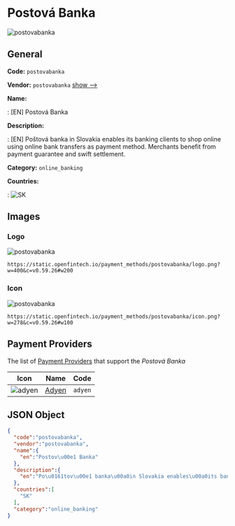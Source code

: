 
# Postová Banka 
![postovabanka](https://static.openfintech.io/payment_methods/postovabanka/logo.png?w=400&c=v0.59.26#w200)  

## General 
**Code:** `postovabanka` 
 
**Vendor:** `postovabanka` [show -->](/vendors/postovabanka/) 
 
**Name:** 
 
:	[EN] Postová Banka 
 
**Description:** 
 
: [EN] Poštová banka in Slovakia enables its banking clients to shop online using online bank transfers as payment method. Merchants benefit from payment guarantee and swift settlement. 
 
**Category:** `online_banking` 
 
**Countries:** 
 
:	![SK](https://cdnjs.cloudflare.com/ajax/libs/flag-icon-css/3.3.0/flags/4x3/sk.svg#w24)  

## Images 

### Logo 
![postovabanka](https://static.openfintech.io/payment_methods/postovabanka/logo.png?w=400&c=v0.59.26#w200)  

```
https://static.openfintech.io/payment_methods/postovabanka/logo.png?w=400&c=v0.59.26#w200
```  

### Icon 
![postovabanka](https://static.openfintech.io/payment_methods/postovabanka/icon.png?w=278&c=v0.59.26#w100)  

```
https://static.openfintech.io/payment_methods/postovabanka/icon.png?w=278&c=v0.59.26#w100
```  

## Payment Providers 
 
The list of [Payment Providers](/payment-providers/) that support the _Postová Banka_ 

|Icon|Name|Code| 
|:---:|:---:|:---:| 
|![adyen](https://static.openfintech.io/payment_providers/adyen/icon.svg?w=278&c=v0.59.26#w100) |[Adyen](/payment-providers/adyen/)|`adyen`| 
 

## JSON Object 

```json
{
  "code":"postovabanka",
  "vendor":"postovabanka",
  "name":{
    "en":"Postov\u00e1 Banka"
  },
  "description":{
    "en":"Po\u0161tov\u00e1 banka\u00a0in Slovakia enables\u00a0its banking clients to shop online using online bank transfers as payment method. Merchants benefit from payment guarantee and swift settlement."
  },
  "countries":[
    "SK"
  ],
  "category":"online_banking"
}
```  
